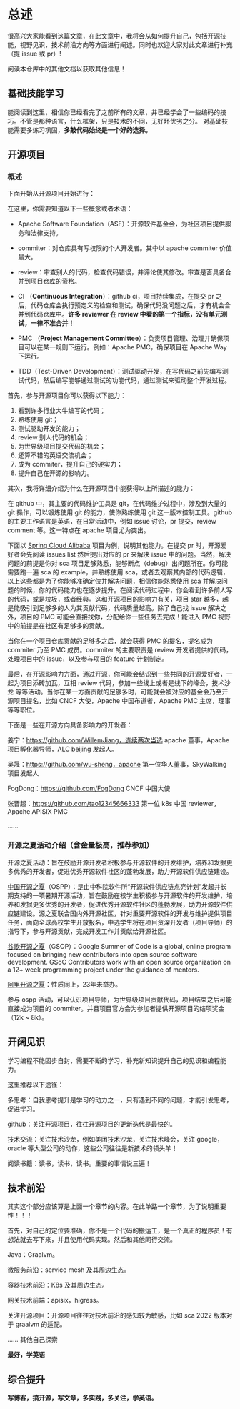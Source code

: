 # 总述
很高兴大家能看到这篇文章，在此文章中，我将会从如何提升自己，包括开源技能，视野见识，技术前沿方向等方面进行阐述。同时也欢迎大家对此文章进行补充（提 issue 或 pr）!

阅读本仓库中的其他文档以获取其他信息！

## 基础技能学习

能阅读到这里，相信你已经看完了之前所有的文章，并已经学会了一些编码的技巧。不管是那种语言，什么框架，只是技术的不同，无好坏优劣之分。
对基础技能需要多练习巩固，**多敲代码始终是一个好的选择。**



## 开源项目

### 概述

下面开始从开源项目开始进行：

在这里，你需要知道以下一些概念或者术语：

- Apache Software Foundation（ASF）：开源软件基金会，为社区项目提供服务和法律支持。

- commiter：对仓库具有写权限的个人开发者。其中以 apache commiter 价值最大。
- review：审查别人的代码，检查代码错误，并评论使其修改。审查是否具备合并到项目仓库的资格。
- CI （**Continuous Integration**）：github ci，项目持续集成，在提交 pr 之后，代码仓库会执行预定义的检查和测试，确保代码没问题之后，才有机会合并到代码仓库中。**许多 reviewer 在 review 中看的第一个指标，没有单元测试，一律不准合并！**
- PMC （**Project Management Committee**）：负责项目管理、治理并确保项目可以在某一规则下运行。例如：Apache PMC，确保项目在 Apache Way 下运行。
- TDD（Test-Driven Development）：测试驱动开发，在写代码之前先编写测试代码，然后编写能够通过测试的功能代码，通过测试来驱动整个开发过程。

首先，参与开源项目你可以获得以下能力：

1. 看到许多行业大牛编写的代码；
2. 熟练使用 git；
3. 测试驱动开发的能力；
4. review 别人代码的机会；
5. 为世界级项目提交代码的机会；
6. 还算不错的英语交流机会；
7. 成为 commiter，提升自己的硬实力；
8. 提升自己在开源的影响力。

其次，我将详细介绍为什么在开源项目中能获得以上所描述的能力：

在 github 中，其主要的代码维护工具是 git，在代码维护过程中，涉及到大量的 git 操作，可以锻炼使用 git 的能力，使你熟练使用 git 这一版本控制工具。github 的主要工作语言是英语，在日常活动中，例如 issue 讨论，pr 提交，review comment 等。这一特点在 apache 项目尤为突出。

下面以 [Spring Cloud Alibaba](https://github.com/alibaba/spring-cloud-alibaba) 项目为例，说明其他能力。在提交 pr 时，开源爱好者会先阅读 issues list 然后提出对应的 pr 来解决 issue 中的问题。当然，解决问题的前提是你对 sca 项目足够熟悉，能够断点（debug）出问题所在。你可能需要跑一遍 sca 的 example，并熟练使用 sca，或者去观察其内部的代码逻辑，以上这些都是为了你能够准确定位并解决问题，相信你能熟悉使用 sca 并解决问题的时候，你的代码能力也在逐步提升。在阅读代码过程中，你会看到许多前人写的代码，或是垃圾，或者经典。这和开源项目的影响力有关，项目 star 越多，越是能吸引到足够多的人为其贡献代码，代码质量越高。除了自己找 issue 解决之外，项目的 PMC 可能会直接找你，分配给你一些任务去完成！能进入 PMC 视野中的前提是在社区有足够多的贡献。

当你在一个项目仓库贡献的足够多之后，就会获得 PMC 的提名，提名成为 commiter 乃至 PMC 成员。commiter 的主要职责是 review 开发者提供的代码，处理项目中的 issue，以及参与项目的 feature 计划制定。

最后，在开源影响力方面，通过开源，你可能会结识到一些共同的开源爱好者，一起为项目添砖加瓦，互相 review 代码，参加一些线上或者是线下的峰会，技术沙龙 等等活动。当你在某一方面贡献的足够多时，可能就会被对应的基金会乃至开源项目提名，比如 CNCF 大使，Apache 中国布道者，Apache PMC 主席，理事等等职位。

下面是一些在开源方向具备影响力的开发者：

姜宁：https://github.com/WillemJiang，连续两次当选 apache 董事，Apache 项目孵化器导师，ALC beijing 发起人。

吴晟：https://github.com/wu-sheng，apache 第一位华人董事，SkyWalking 项目发起人

FogDong：https://github.com/FogDong CNCF 中国大使

张晋超：https://github.com/tao12345666333  第一位 k8s 中国 reviewer，Apache APISIX PMC

……



### 开源之夏活动介绍（含金量极高，推荐参加）

开源之夏活动：旨在鼓励开源开发者积极参与开源软件的开发维护，培养和发掘更多优秀的开发者，促进优秀开源软件社区的蓬勃发展，助力开源软件供应链建设。

[中国开源之夏](https://summer-ospp.ac.cn/)（OSPP）：是由中科院软件所“开源软件供应链点亮计划”发起并长期支持的一项暑期开源活动，旨在鼓励在校学生积极参与开源软件的开发维护，培养和发掘更多优秀的开发者，促进优秀开源软件社区的蓬勃发展，助力开源软件供应链建设。源之夏联合国内外开源社区，针对重要开源软件的开发与维护提供项目任务，面向全球高校学生开放报名，中选学生将在项目资深开发者（项目导师）的指导下，参与开源贡献，完成开发工作并贡献给开源社区。

[谷歌开源之夏](https://summerofcode.withgoogle.com/)（GSOP）：Google Summer of Code is a global, online program focused on bringing new contributors into open source software development. GSoC Contributors work with an open source organization on a 12+ week programming project under the guidance of mentors.

[阿里开源之夏](https://asoc2022.opensource.alibaba.com/)：性质同上，23年未举办。

参与 ospp 活动，可以认识项目导师，为世界级项目贡献代码，项目结束之后可能直接成为项目的 commiter。并且项目官方会为参加者提供开源项目的结项奖金（12k ~ 8k）。

## 开阔见识

学习编程不能固步自封，需要不断的学习，补充新知识提升自己的见识和编程能力。

这里推荐以下途径：

多思考：自我思考提升是学习的动力之一，只有遇到不同的问题，才能引发思考，促进学习。

github：关注开源项目，往往开源项目的更新迭代是最快的。

技术交流：关注技术沙龙，例如美团技术沙龙，关注技术峰会，关注 google，oracle 等大型公司的动作，这些公司往往是新技术的领头羊！

阅读书籍：读书，读书，读书。重要的事情说三遍！



## 技术前沿

其实这个部分应该算是上面一个章节的内容。在此单路一个章节，为了说明重要性！！！

首先，对自己的定位要准确，你不是一个代码的搬运工，是一个真正的程序员！有想法就去写下来，并且使用代码实现。然后和其他同行交流。

Java：Graalvm。

微服务前沿：service mesh 及其周边生态。

容器技术前沿：K8s 及其周边生态。

网关技术前端：apisix，higress。

关注开源项目：开源项目往往对技术前沿的感知较为敏感，比如 sca 2022 版本对于 graalvm 的适配。

…… 其他自己探索

**最好，学英语**



## 综合提升

**写博客，搞开源，写文章，多实践，多关注，学英语。**
